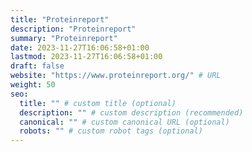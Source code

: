 ```yaml
---
title: "Proteinreport"
description: "Proteinreport"
summary: "Proteinreport"
date: 2023-11-27T16:06:58+01:00
lastmod: 2023-11-27T16:06:58+01:00
draft: false
website: "https://www.proteinreport.org/" # URL
weight: 50
seo:
  title: "" # custom title (optional)
  description: "" # custom description (recommended)
  canonical: "" # custom canonical URL (optional)
  robots: "" # custom robot tags (optional)
---
```

